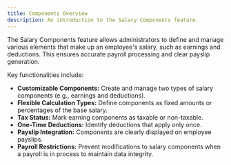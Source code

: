 ```yaml
---
title: Components Overview
description: An introduction to the Salary Components feature.
---
```


The Salary Components feature allows administrators to define and manage various elements that make up an employee's salary, such as earnings and deductions. This ensures accurate payroll processing and clear payslip generation.

Key functionalities include:

-   **Customizable Components:** Create and manage two types of salary components (e.g., earnings and deductions).
-   **Flexible Calculation Types:** Define components as fixed amounts or percentages of the base salary.
-   **Tax Status:** Mark earning components as taxable or non-taxable.
-   **One-Time Deductions:** Identify deductions that apply only once.
-   **Payslip Integration:** Components are clearly displayed on employee payslips.
-   **Payroll Restrictions:** Prevent modifications to salary components when a payroll is in process to maintain data integrity.
